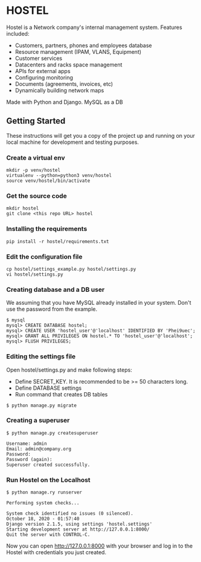 # HOSTEL

Hostel is a Network company's internal management system. Features included:

* Customers, partners, phones and employees database 
* Resource management (IPAM, VLANS, Equipment)
* Customer services
* Datacenters and racks space management
* APIs for external apps
* Configuring monitoring
* Documents (agreements, invoices, etc)
* Dynamically building network maps

Made with Python and Django. MySQL as a DB

## Getting Started

These instructions will get you a copy of the project up and running 
on your local machine for development and testing purposes.

### Create a virtual env

```
mkdir -p venv/hostel
virtualenv --python=python3 venv/hostel
source venv/hostel/bin/activate
```

### Get the source code

```
mkdir hostel
git clone <this repo URL> hostel
```

### Installing the requirements

```
pip install -r hostel/requirements.txt
```

### Edit the configuration file

```
cp hostel/settings_example.py hostel/settings.py
vi hostel/settings.py
```

### Creating database and a DB user

We assuming that you have MySQL already installed in your system. Don't use the password from the example.
```
$ mysql
mysql> CREATE DATABASE hostel;
mysql> CREATE USER 'hostel_user'@'localhost' IDENTIFIED BY 'Phei9uec';
mysql> GRANT ALL PRIVILEGES ON hostel.* TO 'hostel_user'@'localhost';
mysql> FLUSH PRIVILEGES;
```

### Editing the settings file

Open hostel/settings.py and make following steps:

* Define SECRET_KEY. It is recommended to be >= 50 characters long.
* Define DATABASE settings
* Run command that creates DB tables
```
$ python manage.py migrate
```

### Creating a superuser
```
$ python manage.py createsuperuser

Username: admin
Email: admin@company.org
Password: 
Password (again): 
Superuser created successfully.
```

### Run Hostel on the Localhost

```
$ python manage.ry runserver

Performing system checks...

System check identified no issues (0 silenced).
October 18, 2020 - 01:57:40
Django version 2.1.5, using settings 'hostel.settings'
Starting development server at http://127.0.0.1:8000/
Quit the server with CONTROL-C.
```

Now you can open http://127.0.0.1:8000 with your browser 
and log in to the Hostel with credentials you just created.
